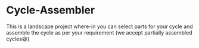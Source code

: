 # Cycle-Assembler
This is a landscape project where-in you can select parts for your cycle and assemble the cycle as per your requirement (we accept partially assembled cycles😆)
